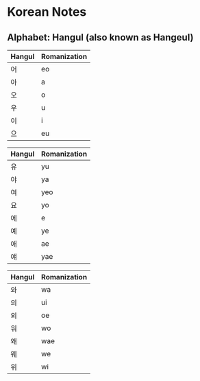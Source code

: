 # Korean Notes

## Alphabet: Hangul (also known as Hangeul)

| Hangul | Romanization |
| ------ | ------------ |
| 어      | eo          |
| 아      | a           |
| 오      | o           |
| 우      | u           |
| 이      | i           |
| 으      | eu          |

| Hangul | Romanization |
| ------ | ------------ |
| 유      | yu          |
| 야      | ya          |
| 여      | yeo         |
| 요      | yo          |
| 에      | e           |
| 예      | ye          |
| 애      | ae          |
| 얘      | yae         |

| Hangul | Romanization |
| ------ | ------------ |
| 와     | wa           |
| 의     | ui           |
| 외     | oe           |
| 워     | wo           |
| 왜     | wae          |
| 웨     | we           |
| 위     | wi           |
